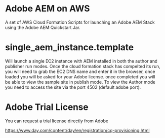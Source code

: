 # Adobe AEM on AWS

A set of AWS Cloud Formation Scripts for launching an Adobe AEM Stack using the Adobe AEM Quickstart Jar.

# single_aem_instance.template

Will launch a single EC2 instance with AEM installed in both the author and publisher run modes.
Once the cloud formation stack has compelted its run, you will need to grab the EC2 DNS name and enter it in the browser, once loaded you will be asked for your Adobe license. once completed you will be able to view the sample site in publish mode.
To view the Author mode you need to access the site via the port 4502 (default adobe port).







# Adobe Trial License

You can request a trial license directly from Adobe 

https://www.day.com/content/day/en/registration/cq-provisioning.html
